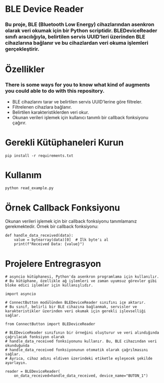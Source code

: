# BLE Device Reader

### Bu proje, BLE (Bluetooth Low Energy) cihazlarından asenkron olarak veri okumak için bir Python scriptidir. BLEDeviceReader sınıfı aracılığıyla, belirtilen servis UUID'leri üzerinden BLE cihazlarına bağlanır ve bu cihazlardan veri okuma işlemleri gerçekleştirir.

# Özellikler

### There is some ways for you to know what kind of augments you could able to do with this repository.

- BLE cihazlarını tarar ve belirtilen servis UUID'lerine göre filtreler.
- Filtrelenen cihazlara bağlanır.
- Belirtilen karakteristiklerden veri okur.
- Okunan verileri işlemek için kullanıcı tanımlı bir callback fonksiyonu çağırır.

# Gerekli Kütüphaneleri Kurun

```
pip install -r requirements.txt
```

# Kullanım

```
python read_example.py
```

# Örnek Callback Fonksiyonu

Okunan verileri işlemek için bir callback fonksiyonu tanımlamanız gerekmektedir. Örnek bir callback fonksiyonu:

```
def handle_data_received(data):
    value = bytearray(data)[0]  # İlk byte'ı al
    print(f"Received Data: {value}")
```

# Projelere Entregrasyon

```
# asyncio kütüphanesi, Python'da asenkron programlama için kullanılır.
# Bu kütüphane, özellikle ağ işlemleri ve zaman uyumsuz görevler gibi bloke edici işlemler için kullanışlıdır.

import asyncio

# ConnectButton modülünden BLEDeviceReader sınıfını içe aktarır.
# Bu sınıf, belirli bir BLE cihazına bağlanmak, servisler ve karakteristikler üzerinden veri okumak için gerekli işlevselliği sağlar.

from ConnectButton import BLEDeviceReader
```

```
# BLEDeviceReader sınıfının bir örneğini oluşturur ve veri alındığında çağrılacak fonksiyon olarak
# handle_data_received fonksiyonunu kullanır. Bu, BLE cihazından veri okunduğunda
# handle_data_received fonksiyonunun otomatik olarak çağrılmasını sağlar.
# Ayrıca, cihaz adını eldiven üzerindeki etiketle eşleşecek şekilde ayarlayın.

reader = BLEDeviceReader(
    on_data_received=handle_data_received, device_name="BUTON_1")
```
